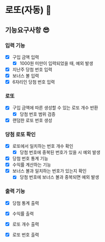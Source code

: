 # 로또(자동) 🤑

## 기능요구사항 😎

### 입력 기능

- [x] 구입 금액 입력
    - [x] 1000원 미만이 입력되었을 때, 예외 발생
- [x] 지난주 당첨 번호 입력
- [x] 보너스 볼 입력
- [x] 6자리인 당첨 번호 입력

### 로또

- [x] 구입 금액에 따른 생성할 수 있는 로또 개수 반환
    - [x] 당첨 번호 범위 검증
- [x] 랜덤한 로또 번호 생성

### 당첨 로또 확인

- [x] 로또에서 일치하는 번호 개수 확인
    - [x] 당첨 번호에 중복된 번호가 있을 시 예외 발생
- [x] 당첨 번호 통계 기능
- [x] 수익률 계산하는 기능
- [x] 보너스 볼과 일치하는 번호가 있는지 확인
    - [x] 당첨 번호에 보너스 볼과 중복되면 예외 발생

### 출력 기능

- [x] 당첨 통계 출력
- [x] 수익률 출력
- [x] 로또 개수 출력
- [x] 로또 번호 출력
 